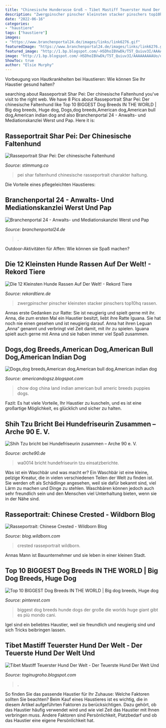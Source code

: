 ```yaml
---
title: "Chinesische Hunderasse Groß ~ Tibet Mastiff Teuerster Hund Der Welt"
description: "Zwergpinscher pinscher kleinsten stacker pinschers top10hq rassen"
date: "2022-06-16"
categories:
- "haustiere"
tags: ["haustiere"]
images:
- "https://www.branchenportal24.de/images/links/link6276.gif"
featuredImage: "https://www.branchenportal24.de/images/links/link6276.gif"
featured_image: "http://1.bp.blogspot.com/-HSDhoIBVwDk/T5T_Quiuv3I/AAAAAAAAAUo/qMW5kmQwuzE/s1600/Chow-Chow+Land+China+Dog.jpg"
image: "http://1.bp.blogspot.com/-HSDhoIBVwDk/T5T_Quiuv3I/AAAAAAAAAUo/qMW5kmQwuzE/s1600/Chow-Chow+Land+China+Dog.jpg"
ShowToc: true
author: "Elsie Murphy"
---
```



Vorbeugung von Hautkrankheiten bei Haustieren: Wie können Sie Ihr Haustier gesund halten?

	

		
searching about Rasseportrait Shar Pei: Der chinesische Faltenhund you've visit to the right web. We have 8 Pics about Rasseportrait Shar Pei: Der chinesische Faltenhund like Top 10 BIGGEST Dog Breeds IN THE WORLD | Big dog breeds, Huge dog, Dogs,dog breeds,American dog,American bull dog,American indian dog and also Branchenportal 24 - Anwalts- und Mediationskanzlei Werst und Pap. Here it is:
		
    
## Rasseportrait Shar Pei: Der Chinesische Faltenhund

<img loading=lazy src="https://www.stimmung.co/pic/images/201905/1558073495_rasseportrait-shar-pei-der-chinesische-faltenhund_i753.jpg" onerror="this.onerror=null;this.src='https://tse4.mm.bing.net/th?id=OIP.UkqeTqeJAEkZCvTA_M3-EgHaEu&amp;pid=15.1';" alt="Rasseportrait Shar Pei: Der chinesische Faltenhund">

_Source: stimmung.co_

>pei shar faltenhund chinesische rasseportrait charakter haltung. 

	

Die Vorteile eines pflegeleichten Haustieres:

    
## Branchenportal 24 - Anwalts- Und Mediationskanzlei Werst Und Pap

<img loading=lazy src="https://www.branchenportal24.de/images/links/link6276.gif" onerror="this.onerror=null;this.src='https://tse1.mm.bing.net/th?id=OIP.wH7EnSODaDzS3FtF1Idw2AAAAA&amp;pid=15.1';" alt="Branchenportal 24 - Anwalts- und Mediationskanzlei Werst und Pap">

_Source: branchenportal24.de_

>. 

	

Outdoor-Aktivitäten für Affen: Wie können sie Spaß machen?

    
## Die 12 Kleinsten Hunde Rassen Auf Der Welt! - Rekord Tiere

<img loading=lazy src="https://i0.wp.com/www.rekordtiere.de/wp-content/uploads/2020/10/miniature-pinscher-zwergpinscher_t20_NoajnE-1-1.jpg?w=600&amp;ssl=1" onerror="this.onerror=null;this.src='https://tse1.mm.bing.net/th?id=OIP.Y64-FaTpszRDPEOTCXGnLgHaE8&amp;pid=15.1';" alt="Die 12 Kleinsten Hunde Rassen Auf Der Welt! - Rekord Tiere">

_Source: rekordtiere.de_

>zwergpinscher pinscher kleinsten stacker pinschers top10hq rassen. 

	

Annas erste Gedanken zur Ratte: Sie ist neugierig und spielt gerne mit ihr.
Anna, die zum ersten Mal ein Haustier besitzt, liebt ihre Ratte Iguana. Sie hat noch nie einen gesehen und ist neugierig darauf. Anna hat ihren Leguan „Anna“ genannt und verbringt viel Zeit damit, mit ihr zu spielen. Iguana spielt auch gerne mit Anna und sie haben immer viel Spaß zusammen.

    
## Dogs,dog Breeds,American Dog,American Bull Dog,American Indian Dog

<img loading=lazy src="http://1.bp.blogspot.com/-HSDhoIBVwDk/T5T_Quiuv3I/AAAAAAAAAUo/qMW5kmQwuzE/s1600/Chow-Chow+Land+China+Dog.jpg" onerror="this.onerror=null;this.src='https://tse4.mm.bing.net/th?id=OIP.xE66sBg4A-4VynysOG0oNQHaHj&amp;pid=15.1';" alt="Dogs,dog breeds,American dog,American bull dog,American indian dog">

_Source: americandogsz.blogspot.com_

>chow dog china land indian american bull americ breeds puppies dogs. 

	

Fazit: Es hat viele Vorteile, Ihr Haustier zu kuscheln, und es ist eine großartige Möglichkeit, es glücklich und sicher zu halten.

    
## Shih Tzu Bricht Bei Hundefriseurin Zusammen – Arche 90 E. V.

<img loading=lazy src="https://i1.wp.com/www.arche90.de/wp-content/uploads/2019/07/IMG-20190706-WA0014.jpg?w=489&amp;h=367&amp;ssl=1" onerror="this.onerror=null;this.src='https://tse3.mm.bing.net/th?id=OIP.TVF1UOLARtfBAqv_UoAISwHaFi&amp;pid=15.1';" alt="Shih Tzu bricht bei Hundefriseurin zusammen – Arche 90 e. V.">

_Source: arche90.de_

>wa0014 bricht hundefriseurin tzu einsatzberichte. 

	

Was ist ein Waschbär und was macht er?
Ein Waschbär ist eine kleine, pelzige Kreatur, die in vielen verschiedenen Teilen der Welt zu finden ist. Sie werden oft als Schädlinge angesehen, weil sie dafür bekannt sind, viel Lärm zu machen und Dinge zu stehlen. Waschbären können jedoch auch sehr freundlich sein und den Menschen viel Unterhaltung bieten, wenn sie in der Nähe sind.

    
## Rasseportrait: Chinese Crested - Wildborn Blog

<img loading=lazy src="https://blog.wildborn.com/wp-content/uploads/sites/2/2019/06/ChineseCrested-800x800.png" onerror="this.onerror=null;this.src='https://tse1.mm.bing.net/th?id=OIP.2Mc9P_Nh0nweLJA7rNhGrAHaHa&amp;pid=15.1';" alt="Rasseportrait: Chinese Crested - Wildborn Blog">

_Source: blog.wildborn.com_

>crested rasseportrait wildborn. 

	

Annas Mann ist Bauunternehmer und sie leben in einer kleinen Stadt.

    
## Top 10 BIGGEST Dog Breeds IN THE WORLD | Big Dog Breeds, Huge Dog

<img loading=lazy src="https://i.pinimg.com/originals/1a/e0/dd/1ae0dd75728a86a48b98bb579016afa7.jpg" onerror="this.onerror=null;this.src='https://tse3.mm.bing.net/th?id=OIP.qAYmLGIZLWq14RibwvlJcgHaEK&amp;pid=15.1';" alt="Top 10 BIGGEST Dog Breeds IN THE WORLD | Big dog breeds, Huge dog">

_Source: pinterest.com_

>biggest dog breeds hunde dogs der große die worlds huge giant gibt es più mondo cani. 

	

Igel sind ein beliebtes Haustier, weil sie freundlich und neugierig sind und sich Tricks beibringen lassen.

    
## Tibet Mastiff Teuerster Hund Der Welt - Der Teuerste Hund Der Welt Und

<img loading=lazy src="https://img1.picmix.com/output/pic/normal/9/5/8/6/9916859_e4d8e.jpg" onerror="this.onerror=null;this.src='https://tse2.mm.bing.net/th?id=OIP.tWiH-u8trsxwv5mM4bnudwHaHa&amp;pid=15.1';" alt="Tibet Mastiff Teuerster Hund Der Welt - Der Teuerste Hund Der Welt Und">

_Source: toginugroho.blogspot.com_

>. 

	

So finden Sie das passende Haustier für Ihr Zuhause: Welche Faktoren sollten Sie beachten?
Beim Kauf eines Haustieres ist es wichtig, die in diesem Artikel aufgeführten Faktoren zu berücksichtigen. Dazu gehört, ob das Haustier häufig verwendet wird und wie viel Zeit das Haustier mit Ihnen verbringen muss. Andere Faktoren sind Persönlichkeit, Platzbedarf und ob das Haustier eine eigene Persönlichkeit hat.

